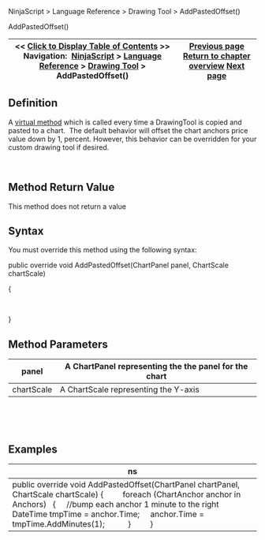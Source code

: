 ﻿


NinjaScript \> Language Reference \> Drawing Tool \> AddPastedOffset()






















AddPastedOffset()







| \<\< [Click to Display Table of Contents](addpastedoffset.md) \>\> **Navigation:**     [NinjaScript](ninjascript-1.md) \> [Language Reference](language_reference_wip-1.md) \> [Drawing Tool](drawing_tools-1.md) \> AddPastedOffset() | [Previous page](drawing_tools-1.md) [Return to chapter overview](drawing_tools-1.md) [Next page](anchors-1.md) |
| --- | --- |











## Definition


A [virtual method](https://msdn.microsoft.com/en-us/library/9fkccyh4.aspx) which is called every time a DrawingTool is copied and pasted to a chart.  The default behavior will offset the chart anchors price value down by 1, percent. However, this behavior can be overridden for your custom drawing tool if desired. 


 


## Method Return Value


This method does not return a value


## 


## Syntax


You must override this method using the following syntax:


public override void AddPastedOffset(ChartPanel panel, ChartScale chartScale)  

{  

   

}


## 


## Method Parameters




| panel | A ChartPanel representing the the panel for the chart |
| --- | --- |
| chartScale | A ChartScale representing the Y\-axis |



 


 


## Examples




| ns |
| --- |
| public override void AddPastedOffset(ChartPanel chartPanel, ChartScale chartScale) {          foreach (ChartAnchor anchor in Anchors)    {      //bump each anchor 1 minute to the right      DateTime tmpTime \= anchor.Time;      anchor.Time \= tmpTime.AddMinutes(1);            }          } |










